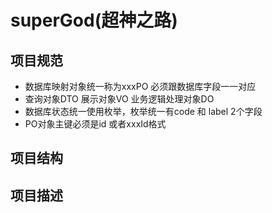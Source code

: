 # superGod(超神之路)

## 项目规范
* 数据库映射对象统一称为xxxPO 必须跟数据库字段一一对应
* 查询对象DTO  展示对象VO  业务逻辑处理对象DO
* 数据库状态统一使用枚举，枚举统一有code 和 label 2个字段
* PO对象主键必须是id 或者xxxId格式

## 项目结构


## 项目描述